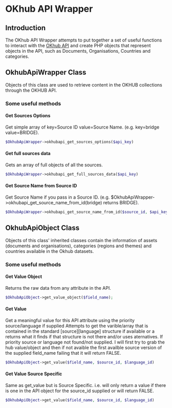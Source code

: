 # OKhub API Wrapper

## Introduction

The OKhub API Wrapper attempts to put together a set of useful functions to interact with 
the [OKhub API](http://api.okhub.org) and create PHP objects that represent objects in the API, 
such as Documents, Organisations, Countries and categories.

## OkhubApiWrapper Class
Objects of this class are used to retrieve content in the OKHUB collections  through the OKHUB API.
### Some useful methods
#### Get Sources Options
Get simple array of key=Source ID value=Source Name. (e.g. key=bridge value=BRIDGE).
```php
$OkhubApiWrapper->okhubapi_get_sources_options($api_key)
```
#### Get full sources data
Gets an array of full objects of all the sources.
```php
$OkhubApiWrapper->okhubapi_get_full_sources_data($api_key)
```
#### Get Source Name from Source ID
Get Source Name if you pass in a Source ID. (e.g. $OkhubApiWrapper->okhubapi_get_source_name_from_id(bridge) returns BRIDGE).
```php
$OkhubApiWrapper->okhubapi_get_source_name_from_id($source_id, $api_key)
```

## OkhubApiObject Class
Objects of this class' inherited classes contain the information of assets (documents and organisations), 
categories (regions and themes) and countries available in the Okhub datasets.
### Some useful methods
#### Get Value Object
Returns the raw data from any attribute in the API.
```php
$OkhubApiObject->get_value_object($field_name);
```
#### Get Value
Get a meaningful value for this API attribute using the priority source/language if supplied
Attempts to get the varible/array that is contained in the standard [source][language] structure
if available or a returns what it finds if that structure is not there and/or uses aternatives.
If priority source or language not found/not supplied. I will first try to grab the hub value/object 
and then if not avaible the first availble source version of the supplied field_name failing that it
will return FALSE.
```php
$OkhubApiObject->get_value($field_name, $source_id, $language_id)
```
#### Get Value Source Specific
Same as get_value but is Source Specific. i.e. will only return a value if there is one in the 
API object for the source_id supplied or will return FALSE.
```php
$OkhubApiObject->get_value($field_name, $source_id, $language_id)
```

